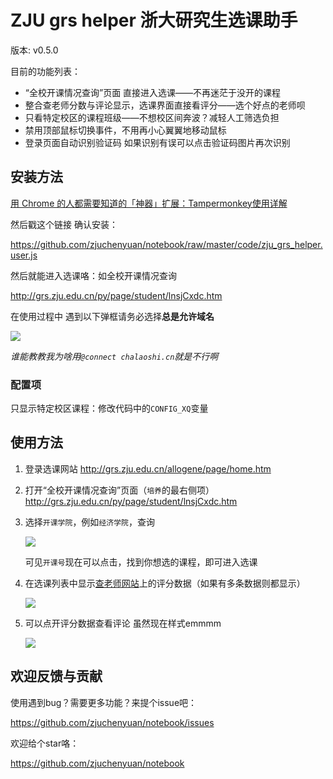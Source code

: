 # ZJU grs helper 浙大研究生选课助手

版本: v0.5.0

目前的功能列表：

- “全校开课情况查询”页面 直接进入选课——不再迷茫于没开的课程
- 整合查老师分数与评论显示，选课界面直接看评分——选个好点的老师呗
- 只看特定校区的课程班级——不想校区间奔波？减轻人工筛选负担
- 禁用顶部鼠标切换事件，不用再小心翼翼地移动鼠标
- 登录页面自动识别验证码 如果识别有误可以点击验证码图片再次识别

## 安装方法

[用 Chrome 的人都需要知道的「神器」扩展：Tampermonkey使用详解](https://sspai.com/post/40485)

然后戳这个链接 确认安装：

https://github.com/zjuchenyuan/notebook/raw/master/code/zju_grs_helper.user.js

然后就能进入选课咯：如全校开课情况查询

http://grs.zju.edu.cn/py/page/student/lnsjCxdc.htm

在使用过程中 遇到以下弹框请务必选择**总是允许域名**

![](https://py3.io/assets/img/grshelper_note2.jpg)

_谁能教教我为啥用`@connect chalaoshi.cn`就是不行啊_

### 配置项

只显示特定校区课程：修改代码中的`CONFIG_XQ`变量

## 使用方法

1. 登录选课网站 http://grs.zju.edu.cn/allogene/page/home.htm
2. 打开“全校开课情况查询”页面（`培养`的最右侧项） http://grs.zju.edu.cn/py/page/student/lnsjCxdc.htm
3. 选择`开课学院`，例如`经济学院`，查询 

    ![](https://py3.io/assets/img/grshelper_note1.jpg)

    可见`开课号`现在可以点击，找到你想选的课程，即可进入选课

4. 在选课列表中显示[查老师网站](https://chalaoshi.cn)上的评分数据（如果有多条数据则都显示）

    ![](https://py3.io/assets/img/grshelper_note3.png)

5. 可以点开评分数据查看评论 虽然现在样式emmmm

    ![](https://py3.io/assets/img/grshelper_note4.png)

## 欢迎反馈与贡献

使用遇到bug？需要更多功能？来提个issue吧：

https://github.com/zjuchenyuan/notebook/issues

欢迎给个star咯：

https://github.com/zjuchenyuan/notebook